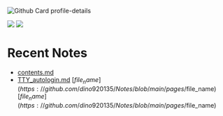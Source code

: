 <!--
**dino920135/dino920135** is a ✨ _special_ ✨ repository because its `README.md` (this file) appears on your GitHub profile.
-->
<!-- # About me -->

![Github Card profile-details](http://github-profile-summary-cards.vercel.app/api/cards/profile-details?username=dino920135&theme=github_dark)

![](http://github-profile-summary-cards.vercel.app/api/cards/stats?username=dino920135&theme=github_dark) ![](http://github-profile-summary-cards.vercel.app/api/cards/most-commit-language?username=dino920135&theme=github_dark)

# Recent Notes
<!-- BLOG-POST-LIST:START -->
- [contents.md](https://github.com/dino920135/Notes/blob/main/pages/contents.md)
- [TTY_autologin.md](https://github.com/dino920135/Notes/blob/main/pages/TTY_autologin.md)
[$file_name](https://github.com/dino920135/Notes/blob/main/pages/$file_name)
[$file_name](https://github.com/dino920135/Notes/blob/main/pages/$file_name)
<!-- BLOG-POST-LIST:END -->

